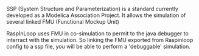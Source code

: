  SSP (System Structure and Parameterization) is a standard currently developed as a Modelica Association Project.
 It allows the simulation of several linked FMU (Functional Mockup Unit)
 
 RaspInLoop uses FMU in co-simulation to permit to the java debugger to interract with the simulation.
 So linking the FMU exported from Raspinloop config to a ssp file, you will be able to perform a 'debuggable' simulation.
 
 
